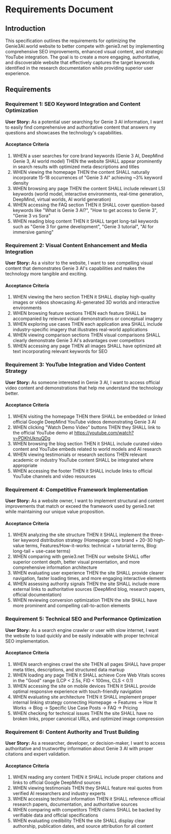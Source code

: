 # Requirements Document

## Introduction

This specification outlines the requirements for optimizing the Genie3AI.world website to better compete with genie3.net by implementing comprehensive SEO improvements, enhanced visual content, and strategic YouTube integration. The goal is to create a more engaging, authoritative, and discoverable website that effectively captures the target keywords identified in the research documentation while providing superior user experience.

## Requirements

### Requirement 1: SEO Keyword Integration and Content Optimization

**User Story:** As a potential user searching for Genie 3 AI information, I want to easily find comprehensive and authoritative content that answers my questions and showcases the technology's capabilities.

#### Acceptance Criteria

1. WHEN a user searches for core brand keywords (Genie 3 AI, DeepMind Genie 3, AI world model) THEN the website SHALL appear prominently in search results with optimized meta descriptions and titles
2. WHEN viewing the homepage THEN the content SHALL naturally incorporate 15-18 occurrences of "Genie 3 AI" achieving ~3% keyword density
3. WHEN browsing any page THEN the content SHALL include relevant LSI keywords (world model, interactive environments, real-time generation, DeepMind, virtual worlds, AI world generation)
4. WHEN accessing the FAQ section THEN it SHALL cover question-based keywords like "What is Genie 3 AI?", "How to get access to Genie 3", "Genie 3 vs Sora"
5. WHEN reading blog content THEN it SHALL target long-tail keywords such as "Genie 3 for game development", "Genie 3 tutorial", "AI for immersive gaming"

### Requirement 2: Visual Content Enhancement and Media Integration

**User Story:** As a visitor to the website, I want to see compelling visual content that demonstrates Genie 3 AI's capabilities and makes the technology more tangible and exciting.

#### Acceptance Criteria

1. WHEN viewing the hero section THEN it SHALL display high-quality images or videos showcasing AI-generated 3D worlds and interactive environments
2. WHEN browsing feature sections THEN each feature SHALL be accompanied by relevant visual demonstrations or conceptual imagery
3. WHEN exploring use cases THEN each application area SHALL include industry-specific imagery that illustrates real-world applications
4. WHEN viewing comparison sections THEN visual comparisons SHALL clearly demonstrate Genie 3 AI's advantages over competitors
5. WHEN accessing any page THEN all images SHALL have optimized alt text incorporating relevant keywords for SEO

### Requirement 3: YouTube Integration and Video Content Strategy

**User Story:** As someone interested in Genie 3 AI, I want to access official video content and demonstrations that help me understand the technology better.

#### Acceptance Criteria

1. WHEN visiting the homepage THEN there SHALL be embedded or linked official Google DeepMind YouTube videos demonstrating Genie 3 AI
2. WHEN clicking "Watch Demo Video" buttons THEN they SHALL link to the official YouTube demo at https://youtube.com/watch?v=PDKhUknuQDg
3. WHEN browsing the blog section THEN it SHALL include curated video content and YouTube embeds related to world models and AI research
4. WHEN viewing testimonials or research sections THEN relevant academic or industry YouTube content SHALL be integrated where appropriate
5. WHEN accessing the footer THEN it SHALL include links to official YouTube channels and video resources

### Requirement 4: Competitive Framework Implementation

**User Story:** As a website owner, I want to implement structural and content improvements that match or exceed the framework used by genie3.net while maintaining our unique value proposition.

#### Acceptance Criteria

1. WHEN analyzing the site structure THEN it SHALL implement the three-tier keyword distribution strategy (Homepage: core brand + 20-30 high-value terms, Features/How-it-works: technical + tutorial terms, Blog: long-tail + use-case terms)
2. WHEN comparing with genie3.net THEN our website SHALL offer superior content depth, better visual presentation, and more comprehensive information architecture
3. WHEN evaluating user experience THEN the site SHALL provide clearer navigation, faster loading times, and more engaging interactive elements
4. WHEN assessing authority signals THEN the site SHALL include more external links to authoritative sources (DeepMind blog, research papers, official documentation)
5. WHEN reviewing conversion optimization THEN the site SHALL have more prominent and compelling call-to-action elements

### Requirement 5: Technical SEO and Performance Optimization

**User Story:** As a search engine crawler or user with slow internet, I want the website to load quickly and be easily indexable with proper technical SEO implementation.

#### Acceptance Criteria

1. WHEN search engines crawl the site THEN all pages SHALL have proper meta titles, descriptions, and structured data markup
2. WHEN loading any page THEN it SHALL achieve Core Web Vitals scores in the "Good" range (LCP < 2.5s, FID < 100ms, CLS < 0.1)
3. WHEN accessing the site on mobile devices THEN it SHALL provide optimal responsive experience with touch-friendly navigation
4. WHEN evaluating site architecture THEN it SHALL implement proper internal linking strategy connecting Homepage → Features → How It Works → Blog → Specific Use Case Posts → FAQ → Pricing
5. WHEN checking for technical issues THEN the site SHALL have no broken links, proper canonical URLs, and optimized image compression

### Requirement 6: Content Authority and Trust Building

**User Story:** As a researcher, developer, or decision-maker, I want to access authoritative and trustworthy information about Genie 3 AI with proper citations and expert validation.

#### Acceptance Criteria

1. WHEN reading any content THEN it SHALL include proper citations and links to official Google DeepMind sources
2. WHEN viewing testimonials THEN they SHALL feature real quotes from verified AI researchers and industry experts
3. WHEN accessing technical information THEN it SHALL reference official research papers, documentation, and authoritative sources
4. WHEN comparing with competitors THEN claims SHALL be backed by verifiable data and official specifications
5. WHEN evaluating credibility THEN the site SHALL display clear authorship, publication dates, and source attribution for all content